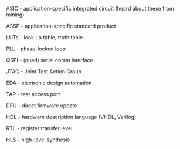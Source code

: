 ASIC - application-specific integrated circuit (heard about these from mining)

ASSP - application-specific standard product

LUTs - look up table, truth table

PLL - phase-locked loop

QSPI - (quad) serial comm interface

JTAG - Joint Test Action Group

EDA - electronic design automation

TAP - test access port

DFU - direct firmware update

HDL - hardware description language (VHDL, Verilog)

RTL - register transfer level

HLS - high-level synthesis